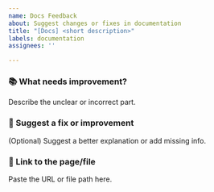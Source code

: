 ```yaml
---
name: Docs Feedback
about: Suggest changes or fixes in documentation
title: "[Docs] <short description>"
labels: documentation
assignees: ''

---
```


### 📚 What needs improvement?
Describe the unclear or incorrect part.

### 🧠 Suggest a fix or improvement
(Optional) Suggest a better explanation or add missing info.

### 🔗 Link to the page/file
Paste the URL or file path here.
